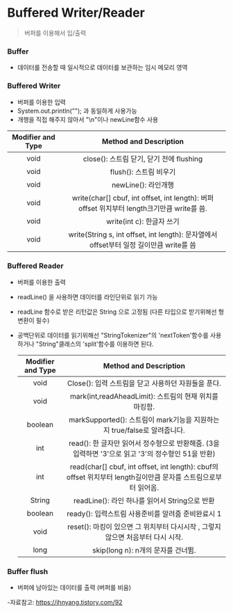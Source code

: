 <h1>Buffered Writer/Reader</h1>

> 버퍼를 이용해서 입/출력



### Buffer

* 데이터를 전송할 때 일시적으로 데이터를 보관하는 임시 메모리 영역



### Buffered Writer

* 버퍼를 이용한 입력
* System.out.println(""); 과 동일하게 사용가능
* 개행을 직접 해주지 않아서 "\n"이나 newLine함수 사용

| Modifier and Type |                    Method and Description                    |
| :---------------: | :----------------------------------------------------------: |
|       void        |           close(): 스트림 닫기, 닫기 전에 flushing           |
|       void        |                    flush(): 스트림 비우기                    |
|       void        |                     newLine(): 라인개행                      |
|       void        | write(char[] cbuf, int offset, int length): 버퍼 offset 위치부터 length크기만큼 write를 씀. |
|       void        |                  write(int c): 한글자 쓰기                   |
|       void        | write(String s, int offset, int length): 문자열에서 offset부터 일정 길이만큼 write를 씀 |



### Buffered Reader

* 버퍼를 이용한 출력

* readLine() 을 사용하면 데이터를 라인단위로 읽기 가능

* readLine 함수로 받은 리턴값은 String 으로 고정됨 (다른 타입으로 받기위해선 형변환이 필수)

* 공백단위로 데이터를 읽기위해선 "StringTokenizer"의 'nextToken'함수를 사용하거나 "String"클래스의 'split'함수를 이용하면 된다.

  | Modifier and Type |                    Method and Description                    |
  | :---------------: | :----------------------------------------------------------: |
  |       void        |     Close(): 입력 스트림을 닫고 사용하던 자원들을 푼다.      |
  |       void        |    mark(int,readAheadLimit): 스트림의 현재 위치를 마킹함.    |
  |      boolean      | markSupported(): 스트림이 mark기능을 지원하는지 true/false로 알려줍니다. |
  |        int        | read(): 한 글자만 읽어서 정수형으로 반환해줌. (3을 입력하면 '3'으로 읽고 '3'의 정수형인 51을 반환) |
  |        int        | read(char[] cbuf, int offset, int length): cbuf의 offset 위치부터 length길이만큼 문자를 스트림으로부터 읽어옴. |
  |      String       |        readLine(): 라인 하나를 읽어서 String으로 반환        |
  |      boolean      |      ready(): 입력스트림 사용준비를 알려줌 준비완료시 1      |
  |       void        | reset(): 마킹이 있으면 그 위치부터 다시시작 , 그렇지 않으면 처음부터 다시 시작. |
  |       long        |              skip(long n): n개의 문자를 건너뜀.              |

  

### Buffer flush

* 버퍼에 남아있는 데이터를 출력 (버퍼를 비움)











-자료참고: https://jhnyang.tistory.com/92